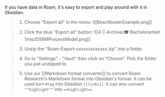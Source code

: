 
If you have data in Roam, it's easy to export and play around with it in Obsidian.

> 1. Choose "Export all" in the menu:
> ![[ReactRouterExample.png]]

> 2. Click the blue "Export all" button:
> ![[4 🗄️ Archive/🎓 Bachelorarbeit 1/res/DSRMProcessModel.png]]

> 3. Unzip the "Roam-Export-xxxxxxxxxxxxx.zip" into a folder.

> 4. Go to "Settings" - "Vault" then click on "Choose".
> Pick the folder you just unzipped to.

> 5. Use our [[Markdown format converter]] to convert Roam Research's Markdown format into Obsidian's format.
> It can be used turn `#tag` into Obsidian `[[links]]`.
> It can also convert `^^highlight^^` into `==highlight==`